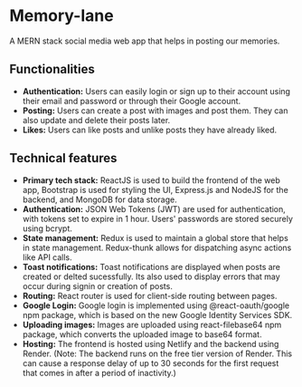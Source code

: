 # Memory-lane
A MERN stack social media web app that helps in posting our memories. 

## Functionalities
- **Authentication:** Users can easily login or sign up to their account using their email and password or through their Google account.
- **Posting:** Users can create a post with images and post them. They can also update and delete their posts later.
- **Likes:** Users can like posts and unlike posts they have already liked.

## Technical features
- **Primary tech stack:** ReactJS is used to build the frontend of the web app, Bootstrap is used for styling the UI, Express.js and NodeJS for the backend, and MongoDB for data storage.
- **Authentication:** JSON Web Tokens (JWT) are used for authentication, with tokens set to expire in 1 hour. Users' passwords are stored securely using bcrypt.
- **State management:** Redux is used to maintain a global store that helps in state management. Redux-thunk allows for dispatching async actions like API calls.
- **Toast notifications:** Toast notifications are displayed when posts are created or delted sucessfully. Its also used to display errors that may occur during signin or creation of posts.
- **Routing:** React router is used for client-side routing between pages.
- **Google Login:** Google login is implemented using @react-oauth/google npm package, which is based on the new Google Identity Services SDK. 
- **Uploading images:** Images are uploaded using react-filebase64 npm package, which converts the uploaded image to base64 format.
- **Hosting:** The frontend is hosted using Netlify and the backend using Render. (Note: The backend runs on the free tier version of Render. This can cause a response delay of up to 30 seconds for the first request that comes in after a period of inactivity.)
